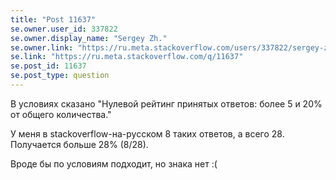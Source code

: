 ```yaml
---
title: "Post 11637"
se.owner.user_id: 337822
se.owner.display_name: "Sergey Zh."
se.owner.link: "https://ru.meta.stackoverflow.com/users/337822/sergey-zh"
se.link: "https://ru.meta.stackoverflow.com/q/11637"
se.post_id: 11637
se.post_type: question
---
```

<p>В условиях сказано &quot;Нулевой рейтинг принятых ответов: более 5 и 20% от общего количества.&quot;</p>
<p>У меня  в stackoverflow-на-русском 8 таких ответов, а всего 28. Получается больше 28% (8/28).</p>
<p>Вроде бы по условиям подходит, но знака нет :(</p>
